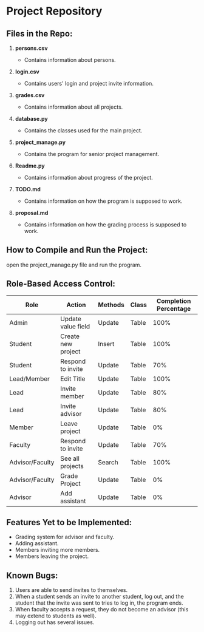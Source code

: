 # Project Repository

## Files in the Repo:

1. **persons.csv**
   - Contains information about persons.

2. **login.csv**
   - Contains users' login and project invite information.

3. **grades.csv**
   - Contains information about all projects.

4. **database.py**
   - Contains the classes used for the main project.

5. **project_manage.py**
   - Contains the program for senior project management.

6. **Readme.py**
   - Contains information about progress of the project.

7. **TODO.md**
   - Contains information on how the program is supposed to work.

8. **proposal.md**
   - Contains information on how the grading process is supposed to work.

## How to Compile and Run the Project:

open the project_manage.py file and run the program.

## Role-Based Access Control:

| Role          | Action                   | Methods  | Class | Completion Percentage |
|---------------|--------------------------|----------|-------|------------------------|
| Admin         | Update value field       | Update   | Table | 100%                   |
| Student       | Create new project       | Insert   | Table | 100%                   |
| Student       | Respond to invite        | Update   | Table | 70%                    |
| Lead/Member   | Edit Title               | Update   | Table | 100%                   |
| Lead          | Invite member            | Update   | Table | 80%                    |
| Lead          | Invite advisor           | Update   | Table | 80%                    |
| Member        | Leave project            | Update   | Table | 0%                     |
| Faculty       | Respond to invite        | Update   | Table | 70%                    |
| Advisor/Faculty| See all projects         | Search   | Table | 100%                   |
| Advisor/Faculty| Grade Project            | Update   | Table | 0%                     |
| Advisor       | Add assistant            | Update   | Table | 0%                     |

## Features Yet to be Implemented:

- Grading system for advisor and faculty.
- Adding assistant.
- Members inviting more members.
- Members leaving the project.

## Known Bugs:

1. Users are able to send invites to themselves.
2. When a student sends an invite to another student, log out, and the student that the invite was sent to tries to log in, the program ends.
3. When faculty accepts a request, they do not become an advisor (this may extend to students as well).
4. Logging out has several issues.